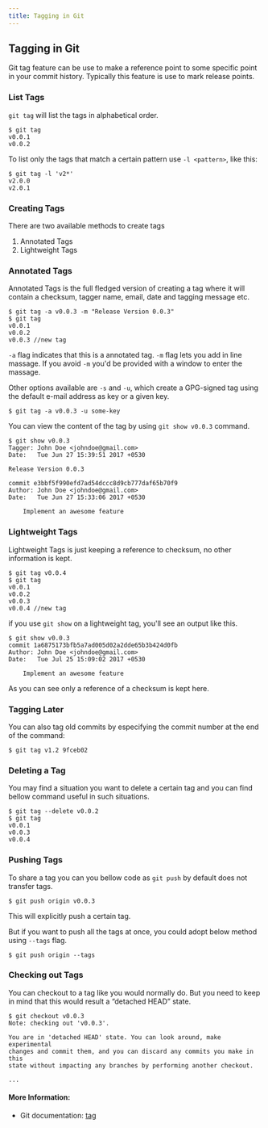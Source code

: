 ```yaml
---
title: Tagging in Git
---
```

## Tagging in Git

Git tag feature can be use to make a reference point to some specific point in your commit history. Typically this feature is use to mark release points.

### List Tags

`git tag` will list the tags in alphabetical order.

```shell
$ git tag
v0.0.1
v0.0.2
```

To list only the tags that match a certain pattern use `-l <pattern>`, like this:
```shell
$ git tag -l 'v2*'
v2.0.0
v2.0.1
```

### Creating Tags

There are two available methods to create tags

1. Annotated Tags
2. Lightweight Tags

### Annotated Tags

Annotated Tags is the full fledged version of creating a tag where it will contain a checksum, tagger name, email, date and tagging message etc.

```shell
$ git tag -a v0.0.3 -m "Release Version 0.0.3"
$ git tag
v0.0.1
v0.0.2
v0.0.3 //new tag
```

`-a` flag indicates that this is a annotated tag. `-m` flag lets you add in line massage. If you avoid `-m` you'd be provided with a window to enter the massage.

Other options available are `-s` and `-u`, which create a GPG-signed tag using the default e-mail address as key or a given key.
```shell
$ git tag -a v0.0.3 -u some-key
```

You can view the content of the tag by using `git show v0.0.3` command.

```shell
$ git show v0.0.3
Tagger: John Doe <johndoe@gmail.com>
Date:   Tue Jun 27 15:39:51 2017 +0530

Release Version 0.0.3

commit e3bbf5f990efd7ad54dccc8d9cb777daf65b70f9
Author: John Doe <johndoe@gmail.com>
Date:   Tue Jun 27 15:33:06 2017 +0530

    Implement an awesome feature

```


### Lightweight Tags

Lightweight Tags is just keeping a reference to checksum, no other information is kept.

```shell
$ git tag v0.0.4
$ git tag
v0.0.1
v0.0.2
v0.0.3
v0.0.4 //new tag
```

if you use `git show` on a lightweight tag, you'll see an output like this.


```shell
$ git show v0.0.3
commit 1a6875173bfb5a7ad005d02a2dde65b3b424d0fb
Author: John Doe <johndoe@gmail.com>
Date:   Tue Jul 25 15:09:02 2017 +0530

    Implement an awesome feature

```

As you can see only a reference of a checksum is kept here.


### Tagging Later

You can also tag old commits by especifying the commit number at the end of the command:
```shell
$ git tag v1.2 9fceb02
```


### Deleting a Tag

You may find a situation you want to delete a certain tag and you can find bellow command useful in such situations.


```shell
$ git tag --delete v0.0.2
$ git tag
v0.0.1
v0.0.3
v0.0.4
```

### Pushing Tags

To share a tag you can you bellow code as `git push` by default does not transfer tags.

```shell
$ git push origin v0.0.3
```

This will explicitly push a certain tag.

But if you want to push all the tags at once, you could adopt below method using `--tags` flag.

```shell
$ git push origin --tags
```

### Checking out Tags

You can checkout to a tag like you would normally do. But you need to keep in mind that this would result a “detached HEAD” state.

```shell
$ git checkout v0.0.3
Note: checking out 'v0.0.3'.

You are in 'detached HEAD' state. You can look around, make experimental
changes and commit them, and you can discard any commits you make in this
state without impacting any branches by performing another checkout.

...
```

#### More Information:
<!-- Please add any articles you think might be helpful to read before writing the article -->
- Git documentation: <a href='https://git-scm.com/book/en/v2/Git-Basics-Tagging' target='_blank' rel='nofollow'>tag</a>


